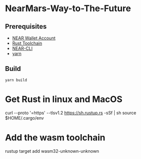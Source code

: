 # NearMars-Way-to-The-Future

## Prerequisites

* [NEAR Wallet Account](wallet.testnet.near.org)
* [Rust Toolchain](https://docs.near.org/develop/prerequisites)
* [NEAR-CLI](https://docs.near.org/tools/near-cli#setup)
* [yarn](https://classic.yarnpkg.com/en/docs/install#mac-stable)

## Build
`yarn build`


# Get Rust in linux and MacOS
curl --proto '=https' --tlsv1.2 https://sh.rustup.rs -sSf | sh
source $HOME/.cargo/env

# Add the wasm toolchain
rustup target add wasm32-unknown-unknown
